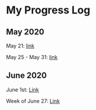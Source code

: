 # My Progress Log

## May 2020

May 21: [link](0521)

May 25 - May 31: [link](0531)

## June 2020

June 1st: [Link](0601)

Week of June 27: [Link](0627)